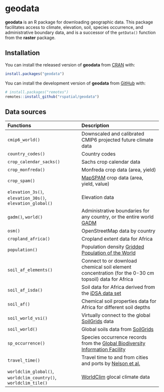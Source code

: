 
# geodata

<!-- badges: start -->
<!-- badges: end -->

**geodata** is an R package for downloading geographic data.
This package facilitates access to climate, elevation, soil, species occurrence, and administrative boundary data, and is a successor of the `getData()` function from the **raster** package.

## Installation

You can install the released version of **geodata** from [CRAN](https://CRAN.R-project.org) with:

``` r
install.packages("geodata")
```

You can install the development version of **geodata** from [GitHub](https://github.com/) with:

``` r
# install.packages("remotes")
remotes::install_github("rspatial/geodata")
```

## Data sources

|Functions                                                       |Description                                                                                                     |
|:---------------------------------------------------------------|:---------------------------------------------------------------------------------------------------------------|
|`cmip6_world()`                                                 |Downscaled and calibrated CMIP6 projected future climate data                            |
|`country_codes()`                                               |Country codes                                                                |
|`crop_calendar_sacks()`                                         |Sachs crop calendar data                                                  |
|`crop_monfreda()`                                               |Monfreda crop data (area, yield)                                                                                             |
|`crop_spam()`                                                   |[MapSPAM](https://www.mapspam.info/data/) crop data (area, yield, value)                                                                                                   |
|`elevation_3s()`, `elevation_30s()`, `elevation_global()`       |Elevation data                                                                  |
|`gadm()`, `world()`                                             |Administrative boundaries for any country, or the entire world [GADM](https://gadm.org)      |
|`osm()`                                                         |OpenStreetMap data by country
|`cropland_africa()`                                             |Cropland extent data for Africa                                                                        |
|`population()`                                                  |Population density [Gridded Population of the World](http://sedac.ciesin.columbia.edu/data/collection/gpw-v4/documentation)    |
|`soil_af_elements()`                                            |Connect to or download chemical soil element concentration (for the 0-30 cm topsoil) data for Africa            |
|`soil_af_isda()`                |Soil data for Africa derived from the [iDSA data set](https://envirometrix.nl/isdasoil-open-soil-data-for-africa/)   |
|`soil_af()`                                                     |Chemical soil properties data for Africa for different soil depths                                     |
|`soil_world_vsi()`                                              |Virtually connect to the global [SoilGrids](https://www.isric.org/explore/soilgrids) data        |
|`soil_world()`                                                  |Global soils data from [SoilGrids](https://www.isric.org/explore/soilgrids)          |
|`sp_occurrence()`                                               |Species occurrence records from the [Global Biodiversity Information Facility](https::/www.gbif.org) |
|`travel_time()`                   |Travel time to and from cities and ports by [Nelson et al.](https://www.nature.com/articles/s41597-019-0265-5)   |
|`worldclim_global()`, `worldclim_country()`, `worldclim_tile()` |[WorldClim](https://worldclim.org) glocal climate data                                                                                         |

